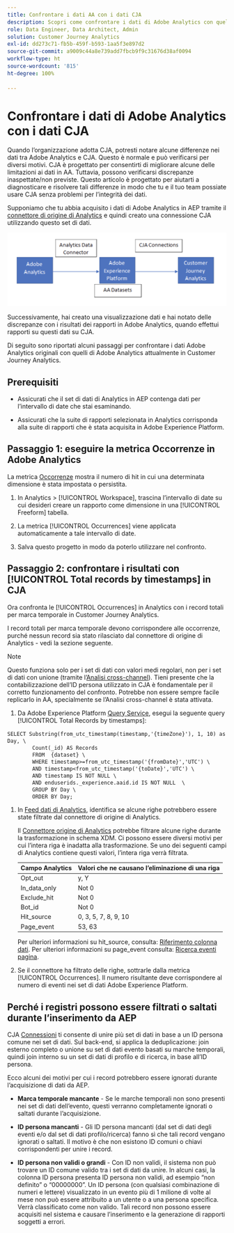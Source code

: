 ```yaml
---
title: Confrontare i dati AA con i dati CJA
description: Scopri come confrontare i dati di Adobe Analytics con quelli del Customer Journey Analytics
role: Data Engineer, Data Architect, Admin
solution: Customer Journey Analytics
exl-id: dd273c71-fb5b-459f-b593-1aa5f3e897d2
source-git-commit: a9009c44a8e739add7fbcb9f9c31676d38af0094
workflow-type: ht
source-wordcount: '815'
ht-degree: 100%

---
```


# Confrontare i dati di Adobe Analytics con i dati CJA

Quando l’organizzazione adotta CJA, potresti notare alcune differenze nei dati tra Adobe Analytics e CJA. Questo è normale e può verificarsi per diversi motivi. CJA è progettato per consentirti di migliorare alcune delle limitazioni ai dati in AA. Tuttavia, possono verificarsi discrepanze inaspettate/non previste. Questo articolo è progettato per aiutarti a diagnosticare e risolvere tali differenze in modo che tu e il tuo team possiate usare CJA senza problemi per l’integrità dei dati.

Supponiamo che tu abbia acquisito i dati di Adobe Analytics in AEP tramite il [connettore di origine di Analytics](https://experienceleague.adobe.com/docs/experience-platform/sources/ui-tutorials/create/adobe-applications/analytics.html?lang=it) e quindi creato una connessione CJA utilizzando questo set di dati.

![Flusso dei dati](assets/compare.png)

Successivamente, hai creato una visualizzazione dati e hai notato delle discrepanze con i risultati dei rapporti in Adobe Analytics, quando effettui rapporti su questi dati su CJA.

Di seguito sono riportati alcuni passaggi per confrontare i dati Adobe Analytics originali con quelli di Adobe Analytics attualmente in Customer Journey Analytics.

## Prerequisiti

* Assicurati che il set di dati di Analytics in AEP contenga dati per l’intervallo di date che stai esaminando.

* Assicurati che la suite di rapporti selezionata in Analytics corrisponda alla suite di rapporti che è stata acquisita in Adobe Experience Platform.

## Passaggio 1: eseguire la metrica Occorrenze in Adobe Analytics

La metrica [Occorrenze](https://experienceleague.adobe.com/docs/analytics/components/metrics/occurrences.html?lang=it) mostra il numero di hit in cui una determinata dimensione è stata impostata o persistita.

1. In Analytics > [!UICONTROL Workspace], trascina l’intervallo di date su cui desideri creare un rapporto come dimensione in una [!UICONTROL Freeform] tabella.

1. La metrica [!UICONTROL Occurrences] viene applicata automaticamente a tale intervallo di date.

1. Salva questo progetto in modo da poterlo utilizzare nel confronto.

## Passaggio 2: confrontare i risultati con [!UICONTROL Total records by timestamps] in CJA

Ora confronta le [!UICONTROL Occurrences] in Analytics con i record totali per marca temporale in Customer Journey Analytics.

I record totali per marca temporale devono corrispondere alle occorrenze, purché nessun record sia stato rilasciato dal connettore di origine di Analytics - vedi la sezione seguente.

>[!NOTE]
>
>Questo funziona solo per i set di dati con valori medi regolari, non per i set di dati con unione (tramite l’[Analisi cross-channel](/help/cca/overview.md)). Tieni presente che la contabilizzazione dell’ID persona utilizzato in CJA è fondamentale per il corretto funzionamento del confronto. Potrebbe non essere sempre facile replicarlo in AA, specialmente se l’Analisi cross-channel è stata attivata.

1. Da Adobe Experience Platform [Query Service](https://experienceleague.adobe.com/docs/experience-platform/query/best-practices/adobe-analytics.html?lang=it), esegui la seguente query [!UICONTROL Total Records by timestamps]:

```
SELECT Substring(from_utc_timestamp(timestamp,'{timeZone}'), 1, 10) as Day, \ 
        Count(_id) AS Records 
        FROM  {dataset} \ 
        WHERE timestamp>=from_utc_timestamp('{fromDate}','UTC') \ 
        AND timestamp<from_utc_timestamp('{toDate}','UTC') \ 
        AND timestamp IS NOT NULL \ 
        AND enduserids._experience.aaid.id IS NOT NULL  \ 
        GROUP BY Day \ 
        ORDER BY Day; 
```

1. In [Feed dati di Analytics](https://experienceleague.adobe.com/docs/analytics/export/analytics-data-feed/data-feed-contents/datafeeds-reference.html?lang=it), identifica se alcune righe potrebbero essere state filtrate dal connettore di origine di Analytics.

   Il [Connettore origine di Analytics](https://experienceleague.adobe.com/docs/experience-platform/sources/ui-tutorials/create/adobe-applications/analytics.html?lang=it) potrebbe filtrare alcune righe durante la trasformazione in schema XDM. Ci possono essere diversi motivi per cui l’intera riga è inadatta alla trasformazione. Se uno dei seguenti campi di Analytics contiene questi valori, l’intera riga verrà filtrata.

   | Campo Analytics | Valori che ne causano l’eliminazione di una riga |
   | --- | --- |
   | Opt_out | y, Y |
   | In_data_only | Not 0 |
   | Exclude_hit | Not 0 |
   | Bot_id | Not 0 |
   | Hit_source | 0, 3, 5, 7, 8, 9, 10 |
   | Page_event | 53, 63 |

   Per ulteriori informazioni su hit\_source, consulta: [Riferimento colonna dati](https://experienceleague.adobe.com/docs/analytics/export/analytics-data-feed/data-feed-contents/datafeeds-reference.html?lang=it). Per ulteriori informazioni su page\_event consulta: [Ricerca eventi pagina](https://experienceleague.adobe.com/docs/analytics/export/analytics-data-feed/data-feed-contents/datafeeds-page-event.html?lang=it).

1. Se il connettore ha filtrato delle righe, sottrarle dalla metrica [!UICONTROL Occurrences]. Il numero risultante deve corrispondere al numero di eventi nei set di dati Adobe Experience Platform.

## Perché i registri possono essere filtrati o saltati durante l’inserimento da AEP

CJA [Connessioni](/help/connections/create-connection.md) ti consente di unire più set di dati in base a un ID persona comune nei set di dati. Sul back-end, si applica la deduplicazione: join esterno completo o unione su set di dati evento basati su marche temporali, quindi join interno su un set di dati di profilo e di ricerca, in base all’ID persona.

Ecco alcuni dei motivi per cui i record potrebbero essere ignorati durante l’acquisizione di dati da AEP.

* **Marca temporale mancante** - Se le marche temporali non sono presenti nei set di dati dell’evento, questi verranno completamente ignorati o saltati durante l’acquisizione.

* **ID persona mancanti** - Gli ID persona mancanti (dal set di dati degli eventi e/o dal set di dati profilo/ricerca) fanno sì che tali record vengano ignorati o saltati. Il motivo è che non esistono ID comuni o chiavi corrispondenti per unire i record.

* **ID persona non validi o grandi** - Con ID non validi, il sistema non può trovare un ID comune valido tra i set di dati da unire. In alcuni casi, la colonna ID persona presenta ID persona non validi, ad esempio “non definito” o “00000000”. Un ID persona (con qualsiasi combinazione di numeri e lettere) visualizzato in un evento più di 1 milione di volte al mese non può essere attribuito a un utente o a una persona specifica. Verrà classificato come non valido. Tali record non possono essere acquisiti nel sistema e causare l’inserimento e la generazione di rapporti soggetti a errori.
